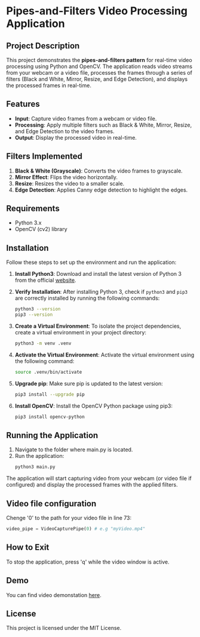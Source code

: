 # Pipes-and-Filters Video Processing Application

## Project Description
This project demonstrates the **pipes-and-filters pattern** for real-time video processing using Python and OpenCV. The application reads video streams from your webcam or a video file, processes the frames through a series of filters (Black and White, Mirror, Resize, and Edge Detection), and displays the processed frames in real-time.

## Features
- **Input**: Capture video frames from a webcam or video file.
- **Processing**: Apply multiple filters such as Black & White, Mirror, Resize, and Edge Detection to the video frames.
- **Output**: Display the processed video in real-time.

## Filters Implemented
1. **Black & White (Grayscale)**: Converts the video frames to grayscale.
2. **Mirror Effect**: Flips the video horizontally.
3. **Resize**: Resizes the video to a smaller scale.
4. **Edge Detection**: Applies Canny edge detection to highlight the edges.

## Requirements
- Python 3.x
- OpenCV (cv2) library

## Installation

Follow these steps to set up the environment and run the application:

1. **Install Python3**: Download and install the latest version of Python 3 from the official [website](https://www.python.org/downloads/).

2. **Verify Installation**: After installing Python 3, check if `python3` and `pip3` are correctly installed by running the following commands:
   ```bash
   python3 --version
   pip3 --version

3. **Create a Virtual Environment**: To isolate the project dependencies, create a virtual environment in your project directory:
   ```bash
   python3 -m venv .venv

4. **Activate the Virtual Environment**: Activate the virtual environment using the following command:
   ```bash
   source .venv/bin/activate
   
5. **Upgrade pip**: Make sure pip is updated to the latest version:
   ```bash
   pip3 install --upgrade pip
   
6. **Install OpenCV**: Install the OpenCV Python package using pip3:
   ```bash
   pip3 install opencv-python

## Running the Application

1. Navigate to the folder where main.py is located.
2. Run the application:
   ```bash
   python3 main.py
   
The application will start capturing video from your webcam (or video file if configured) and display the processed frames with the applied filters.

## Video file configuration

Chenge '0' to the path for your video file in line 73:
```python
video_pipe = VideoCapturePipe(0) # e.g "myVideo.mp4"
```

## How to Exit

To stop the application, press 'q' while the video window is active.

## Demo

You can find video demonstation [here](https://drive.google.com/file/d/1TuLyf4TApBMfBikHLjY15VazVKS3QBO0/view?usp=sharing).

## License

This project is licensed under the MIT License.
